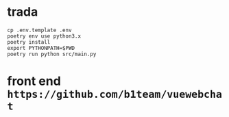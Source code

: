 # trada
```
cp .env.template .env
poetry env use python3.x
poetry install
export PYTHONPATH=$PWD
poetry run python src/main.py
```
# front end `https://github.com/b1team/vuewebchat`
